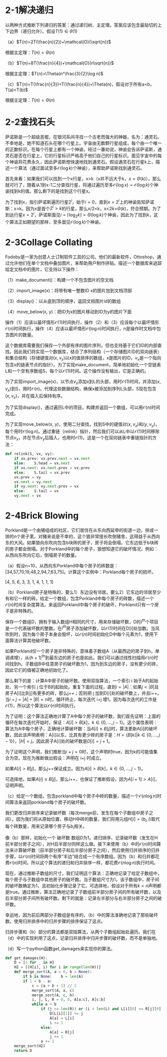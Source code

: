 # 2-1解决递归

以两种方式推断下列递归的答案：通过递归树、主定理。答案应该包含最贴切的上下边界（递归允许）。假设$T(1)\in\theta(1)$

（a）$T(n)=2T(\frac{n}{2})+\mathcal{O}(\sqrt{n})$

根据主定理：$T(n)=\Theta(n)$

（b）$T(n)=8T(\frac{n}{4})+\mathcal{O}(n\sqrt{n})$

根据主定理：$T(n)=\Theta(n^\frac{3}{2}\log n)$

（c）$T(n)=T(\frac{n}{3})+T(\frac{n}{4})+\Theta(n)，假设对于所有a<b，T(a)<T(b)$

根据主定理：$T(n)=\Theta(n)$

# 2-2查找石头

萨诺斯是一个超级恶棍，在银河系间寻找一个古老而强大的神器，名为：通灵石。不幸地是，她不知道石头在哪个行星上。宇宙由无数颗行星组成，每个由一个唯一的正数标识。在每个行星上都有一个神谕，经过一番劝说，神谕会告诉萨诺斯，通灵石是否在行星上，它的行星标识严格高于他们自己的行星标识。面见宇宙中的每个神谕将花费永久，因此萨诺斯想快速地找到通灵石。假设通灵石在行星k上，描述一个算法（通过面试至多$\mathcal{O}(\log k)$个神谕），来帮助萨诺斯找到通灵石。

首先来看：如果我们可以找到一个x行星，x>k（x并不远大于k，$x=\Theta(k)$），那么就可行了，随着从1到x-1二分查找行星，将通过遍历至多$\mathcal{O}(\log x)=\mathcal{O}(\log k)$个神谕找到k的值。那么剩下的是找到这个行星x。

为了找到x，指引萨诺斯遍历行星$2^i$，始于$i=0$，直到$x=2^i$上的神谕告知萨诺斯：x>k。因为x是首个$2^i>k$的行星，那么x/2<k，x<2k=$\Theta(k)$，符合预期。为了到达行星$x=2^i$，萨诺斯面见$i=\lceil \log_2k \rceil=\Theta(\log k)$个神谕，因此为了找到k，这个算法正如期望的那样，至多面见$\mathcal{O}(\log k)$个神谕。

# 2-3Collage Collating

Fodoby是一家为创意人士订制软件工具的公司。他们的最新软件，Ottoshop，通过允许他们在单个文档中叠加图片，来帮助用户制作拼贴。描述一个数据库来追踪给定文档中的图片，它支持以下操作：

（1）make_document()：构建一个不包含图片的空文档

（2）import_image(x)：将带有唯一整数ID x的图片加到文档顶部

（3）display()：以从底到顶的顺序，返回文档图片id的数组

（4）move_below(x, y)：把ID为x的图片移动到ID为y的图片下面

操作（1）应该以最坏情形$\mathcal{O}(1)$时间执行，操作（2）和（3）应该每个以最坏情形$\mathcal{O}(n)$时间执行，操作（4）应该以最坏情形$\mathcal{O}(\log n)$时间执行，n是操作时文档中包含图片的数量。

这个数据库需要我们保存一个外部有序的图片序列，但也支持基于它们ID的内部查找。因此我们将实现一个数据库，结合了序列结构（一个存储图片ID的双向链表）和集合结构（存储键值对$(x,v_x)$以x的值排序的数组，x是图片的ID，$v_x$是一个指向包含x的链表节点的指针）。为了实现make_document，简单地初始化一个空链表L和一个空有序数组S，每个以$\mathcal{O}(1)$时间。这个操作没有输出，它是正确的。

为了实现import_image(x)，以节点$v_x$添加x到L的头部，用时$\mathcal{O}(1)$时间，并添加$(x,v_x)$到S，用时$\mathcal{O}(n)$。代理这些数据结构，确保x被添加到序列L头部，S现在包含$(x,v_x)$，并在插入后保持有序。

为了实现display()，通过遍历L中的项目，构建并返回一个数组，可以用$\mathcal{O}(n)$时间完成。

为了实现move_below(x, y)，使用二分查找，找到S中的键值对$(x,v_x)$和$(y,v_y)$，每个用时$\mathcal{O}(\log n)$。通过重链（relink）指针，然后我们可以从L中以$\mathcal{O}(1)$时间移除节点$v_x$，并在节点$v_y$后插入，也用时$\mathcal{O}(1)$。这是一个在双向链表中重链指针的方法：

```python
def relink(S, vx, vy):
    if vx.prev: vx.prev.next = vx.next
    else:    S.head = vx.next
    if vx.next: vx.next.prev = vx.prev
    else:    S.tail = vx.prev
    vx.prev = vy
    vx.next = vy.next
    if vy.next: vy.next.prev = vx
    else:    S.tail = vx
    vy.next = vx
```

# 2-4Brick Blowing

Porkland是一个由猪组成的社区，它们居住在从东向西延申的街道一边，排成一排的n个房子里。对猪来说是不幸的，这个狼非常擅长吹倒猪舍，这得益于从西向东的大风。如果狼向东吹向包含b块砖的房子，房子将会倒塌，它东边低于b块砖的房子都会倒塌。对于Porkland中的每个房子，狼想知道它的破坏情况，例如：从西向东吹向它后，倒塌房子的数量。

（a）假设n=10，从西向东Porkland中每个房子的砖数是：[34,57,70,19,48,2,94,7,63,75]。计算这个实例中：Porkland每个房子的损坏。

[4, 5, 6, 3, 3, 1, 4, 1, 1, 1]

（b）Porkland房子是特殊的，要么1）东边没有邻居，要么2）它东边的邻居至少有和它一样的砖。给定一个数组，包含Porkland中每个房子的砖数，描述一个$\mathcal{O}(n)$时间复杂度算法，来返回Porkland中每个房子的破坏，Porkland只有一个房子是非特殊的。

保存一个数组D，拥有于输入数组H相同的尺寸，用来存储破坏数，D的$i^{th}$个项目是一个代表破坏数的整数。在$i^{th}$房子添加破坏数，以$\mathcal{O}(1)$时间在D[i]处加数。当风吹到时，因为每个房子本身会毁坏，以$\mathcal{O}(n)$时间初始化D中每个元素为1，使用下面算法计算其他破坏数。

如果Porkland仅一个房子是非特殊的，意味着子数组A（从最西边的房子到h，单调递增），从$(h+1)^{th}$到最东边的房子也是如此。我们可以通过线性扫描用$\mathcal{O}(n)$时间找到h。子数组B中任意房子的破坏数为1，因为到东边的房子，没有更少的砖，因此它们的值被正确地初始化了。

那么剩下的是：计算A中房子的破坏数。使用双指算法，一个索引 i 始于A的起始处，另一个索引 j 位于B的起始处。重复下面的过程，直到$i=|A|$：如果$j<|B|$且房子A[i]比B[j]有更多的砖，那么j++；否则把 j 加到D[i]处的破坏数上，并且i++。当$i+j=|A|+|B|=n$时，循环终止，每次迭代 i+j 增1。因为每次迭代的工作是$\mathcal{O}(1)$，所以这个算法以$\mathcal{O}(n)$时间执行。

为了证明：这个算法正确地计算了A中每个房子的破坏数，我们首先证明：上面的循环在每次迭代开始时，保证：$A[i]>B[k]，k\in\{0,...,j-1\}$。这个属性表明：算法为A中每个房子，正确地计算破坏数：当$A[i]\le B[j]$时，算法更新A[i]的破坏数，因此该声明表明：A[i]以东，比其有更少砖的房子是：$H=\{B[k]|k\in\{0,...,j-1\}\}，|H|=j$。因此房子A[i]处的破坏数是$D[i]=j+1$。

为了证明这个声明，我们推断当$i+j=0$时，这个声明时true，因为k的可能值集合为空。现在为推断做出假设：声明在 i+j 时成立。

如果$A[i]>B[j]$，那么j++保证成立。因为$A[i]>B[k]，k\in\{0,...,j-1\}$。

可选择地，如果$A[i]\le B[j]$，那么i++，也保证了推断假设，因为$A[i+1]>A[i]$，证明声明。

（c）给定一个数组，包含porkland中每个房子中砖的数量，描述一个$\mathcal{O}(n\log n)$时间算法来返回porkland每个房子的破坏数。

我们更改归并排序来记录破坏数（每次merge前，发生在每个子数组中房子之间）。因为我们将从原始位置，移动H中砖的数量，我们将用元组$H[i]=(b_i,i)$取代每个砖数量，用来记录哪个房子与$b_i$相关。

像（b）那样，初始化一个 破坏数 数组D为1。递归排序、记录破坏数（发生在H前半部分房子之间），对H后半部分同样这么做。接下来使用（b）中的$\mathcal{O}(n)$时间算法来计算破坏数（前半部分房子和后半部分房子之间），然后使用归并排序的归并步骤，以$\mathcal{O}(n)$时间将两个有序“半边”结合成一个有序数组。因为（b）和归并都花费$\mathcal{O}(n)$时间，所以这个算法的递归和归并排序一样，都花费$\mathcal{O}(n\log n)$执行时间。

现在，通过推断子数组的尺寸，我们证明这个算法：正确地记录了给定子数组中，每个房子与子数组中其他房子的破坏数。当子数组尺寸为1，该子数组中，房子间的破坏数确定为1，且初始化步骤记录了它。可选择地，假设对于所有$k<n$声明都是true。通过推断，算法正确地记录了子数组前半部分房子间的所有破坏数，以及后半部分房子间所有破坏数。剩下的就是：记录左半部分与右半部分房子之间的破坏数。

幸运地，因为前后两部分子数组是有序的，（b）中的算法准确地记录了那些破坏数。使用归并排序中的归并步骤的排序保证了这点。

归并步骤和（b）部分的算法都是双指算法，从两个子数组起始处遍历。我们在（d）中的实现利用了这点，记录归并排序中归并步骤的破坏数，而不是单独地。

（d）写一个python函数get_damages来实现你的算法。

```python
def get_damages(H):
    D = [1 for _ in H]
    H2 = [(H[i], i) for i in range(len(H))]
    def merge_sort(A, a = 0, b = None):
        if b is None:    b = len(A)
        if 1 < b - a:
            c = (a + b + 1) // 2
            merge_sort(A, a, c)
            merge_sort(A, c, b)
            i, j, L, R = 0, 0, A[a:c], A[c:b]
            while a < b
                if (j >= len(R)) or (i < len(L) and L[i][0] <= R[j][0])
                    D[L[i][1]] += j
                    A[a] = L[i]
                    i += 1
                else:
                    A[a] = R[j]
                    j += 1
                a += 1
    merge_sort(H2)
    return D
```